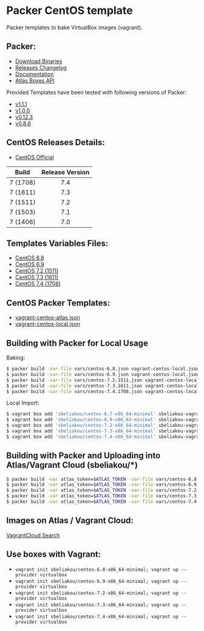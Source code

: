 Packer CentOS template
==============

Packer templates to bake VirtualBox images (vagrant).

Packer:
--------------
- [Download Binaries](https://releases.hashicorp.com/packer/)
- [Releases Changelog](https://github.com/hashicorp/packer/blob/v1.0.0/CHANGELOG.md)
- [Documentation](https://www.packer.io/docs/index.html)
- [Atlas Boxes API](https://atlas.hashicorp.com/help/api/vagrant/boxes)

Provided Templates have been tested with following versions of Packer:
- [v1.1.1](https://releases.hashicorp.com/packer/1.1.1/)
- [v1.0.0](https://releases.hashicorp.com/packer/1.0.0/)
- [v0.12.3](https://releases.hashicorp.com/packer/0.12.3/)
- [v0.8.6](https://releases.hashicorp.com/packer/0.8.6/)

CentOS Releases Details:
--------------
- [CentOS Official](https://wiki.centos.org/Download)

Build | Release Version |
| --| :--: |
7 (1708) | 7.4
7 (1611) | 7.3
7 (1511) | 7.2
7 (1503) | 7.1
7 (1406) | 7.0


Templates Variables Files:
--------------
- [CentOS 6.8](vars/centos-6.8.json)
- [CentOS 6.9](vars/centos-6.9.json)
- [CentOS 7.2 (1511)](vars/centos-7.2.1511.json)
- [CentOS 7.3 (1611)](vars/centos-7.3.1611.json)
- [CentOS 7.4 (1708)](vars/centos-7.4.1708.json)

CentOS Packer Templates:
--------------
- [vagrant-centos-atlas.json](vagrant-centos-atlas.json)
- [vagrant-centos-local.json](vagrant-centos-local.json)

Building with Packer for Local Usage
--------------

Baking:
```bash
$ packer build -var-file vars/centos-6.8.json vagrant-centos-local.json
$ packer build -var-file vars/centos-6.9.json vagrant-centos-local.json
$ packer build -var-file vars/centos-7.2.1511.json vagrant-centos-local.json
$ packer build -var-file vars/centos-7.3.1611.json vagrant-centos-local.json
$ packer build -var-file vars/centos-7.4.1708.json vagrant-centos-local.json
```

Local Import:
```bash
$ vagrant box add 'sbeliakou/centos-6.7-x86_64-minimal' sbeliakou-vagrant-centos-6.7-x86_64-minimal.box
$ vagrant box add 'sbeliakou/centos-6.9-x86_64-minimal' sbeliakou-vagrant-centos-6.9-x86_64-minimal.box
$ vagrant box add 'sbeliakou/centos-7.2-x86_64-minimal' sbeliakou-vagrant-centos-7.2-x86_64-minimal.box
$ vagrant box add 'sbeliakou/centos-7.3-x86_64-minimal' sbeliakou-vagrant-centos-7.3-x86_64-minimal.box
$ vagrant box add 'sbeliakou/centos-7.4-x86_64-minimal' sbeliakou-vagrant-centos-7.4-x86_64-minimal.box
```

Building with Packer and Uploading into Atlas/Vagrant Cloud (sbeliakou/*)
--------------

```bash
$ packer build -var atlas_token=$ATLAS_TOKEN -var-file vars/centos-6.8.json vagrant-centos-atlas.json
$ packer build -var atlas_token=$ATLAS_TOKEN -var-file vars/centos-6.9.json vagrant-centos-atlas.json
$ packer build -var atlas_token=$ATLAS_TOKEN -var-file vars/centos-7.2.1511.json vagrant-centos-atlas.json
$ packer build -var atlas_token=$ATLAS_TOKEN -var-file vars/centos-7.3.1611.json vagrant-centos-atlas.json
$ packer build -var atlas_token=$ATLAS_TOKEN -var-file vars/centos-7.4.1708.json vagrant-centos-atlas.json
```

Images on Atlas / Vagrant Cloud:
--------------

[VagrantCloud Search](https://app.vagrantup.com/boxes/search?utf8=✓&sort=downloads&provider=&q=sbeliakou)

Use boxes with Vagrant:
--------------
- `vagrant init sbeliakou/centos-6.8-x86_64-minimal; vagrant up --provider virtualbox`
- `vagrant init sbeliakou/centos-6.9-x86_64-minimal; vagrant up --provider virtualbox`
- `vagrant init sbeliakou/centos-7.2-x86_64-minimal; vagrant up --provider virtualbox`
- `vagrant init sbeliakou/centos-7.3-x86_64-minimal; vagrant up --provider virtualbox`
- `vagrant init sbeliakou/centos-7.4-x86_64-minimal; vagrant up --provider virtualbox`

